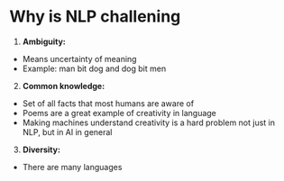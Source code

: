 # Why is NLP challening

1. **Ambiguity:**

* Means uncertainty of meaning
* Example: man bit dog and dog bit men

2. **Common knowledge:**

* Set of all facts that most humans are aware of
* Poems are a great example of creativity in language
* Making machines understand creativity is a hard problem not just in NLP, but in AI in general

3. **Diversity:**

* There are many languages
